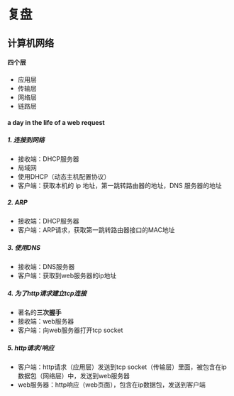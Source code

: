 # 复盘
## 计算机网络
#### 四个层
- 应用层
- 传输层
- 网络层
- 链路层
#### a day in the life of a web request
##### 1. 连接到网络
- 接收端：DHCP服务器
- 局域网
- 使用DHCP（动态主机配置协议）
- 客户端：获取本机的 ip 地址，第一跳转路由器的地址，DNS 服务器的地址
##### 2. ARP
- 接收端：DHCP服务器
- 客户端：ARP请求，获取第一跳转路由器接口的MAC地址
##### 3. 使用DNS
- 接收端：DNS服务器
- 客户端：获取到web服务器的ip地址
##### 4. 为了http请求建立tcp连接
- 著名的**三次握手**
- 接收端：web服务器
- 客户端：向web服务器打开tcp socket
##### 5. http请求/响应
- 客户端：http请求（应用层）发送到tcp socket（传输层）里面，被包含在ip数据包（网络层）中，发送到web服务器
- web服务器：http响应（web页面），包含在ip数据包，发送到客户端